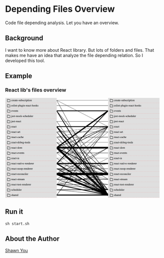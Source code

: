 # Depending Files Overview 
Code file depending analysis. Let you have an overview.

## Background
I want to know more about React library. But lots of folders and files. That makes me have an idea that analyze the file depending relation. So I developed this tool.

## Example
### React lib's files overview
![alt React relation screenshoot](https://raw.githubusercontent.com/ShawnYou1/depending-files-overview/dev/src/overview/images/screenshoot.png)

## Run it
```
sh start.sh
```

## About the Author
[Shawn You](https://youshaohua.com)
